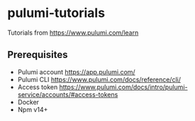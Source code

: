 # pulumi-tutorials
Tutorials from https://www.pulumi.com/learn

## Prerequisites

- Pulumi account https://app.pulumi.com/
- Pulumi CLI https://www.pulumi.com/docs/reference/cli/
- Access token https://www.pulumi.com/docs/intro/pulumi-service/accounts/#access-tokens
- Docker
- Npm v14+